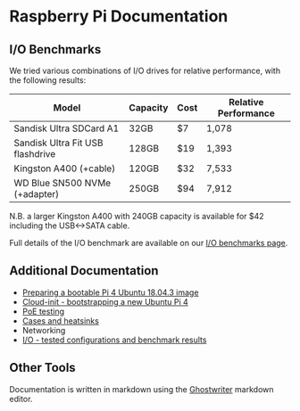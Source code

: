# Raspberry Pi Documentation

## I/O Benchmarks
We tried various combinations of I/O drives for relative performance, with the following results:

Model | Capacity | Cost | Relative Performance
----- | -------- | ---- | -------------------
Sandisk Ultra SDCard A1 | 32GB | $7 | 1,078
Sandisk Ultra Fit USB flashdrive | 128GB | $19 | 1,393
Kingston A400 (+cable) | 120GB | $32 | 7,533
WD Blue SN500 NVMe (+adapter) | 250GB | $94 | 7,912

N.B. a larger Kingston A400 with 240GB capacity is available for $42 including the USB<->SATA cable.

Full details of the I/O benchmark are available on our [I/O benchmarks page](iobenchmarks.html).

## Additional Documentation
- [Preparing a bootable Pi 4 Ubuntu 18.04.3 image](image.html)
- [Cloud-init - bootstrapping a new Ubuntu Pi 4](cloud-init.html)
- [PoE testing](poetesting.html)
- [Cases and heatsinks](casesetc.html)
- Networking
- [I/O - tested configurations and benchmark results](iobenchmarks.html)

## Other Tools
Documentation is written in markdown using the [Ghostwriter](https://wereturtle.github.io/ghostwriter/) markdown editor.

